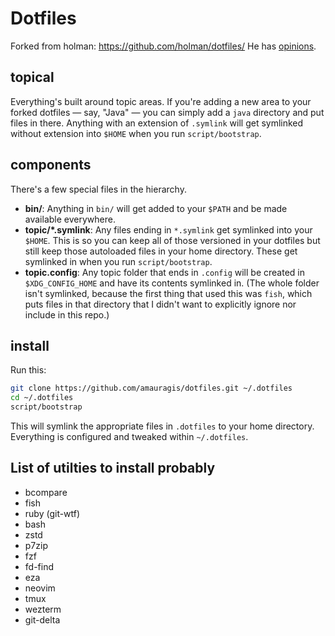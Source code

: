 # Dotfiles
Forked from holman: https://github.com/holman/dotfiles/
He has [opinions](http://zachholman.com/2010/08/dotfiles-are-meant-to-be-forked/).

## topical

Everything's built around topic areas. If you're adding a new area to your
forked dotfiles — say, "Java" — you can simply add a `java` directory and put
files in there. Anything with an extension of `.symlink` will get
symlinked without extension into `$HOME` when you run `script/bootstrap`.

## components

There's a few special files in the hierarchy.

- **bin/**: Anything in `bin/` will get added to your `$PATH` and be made
  available everywhere.
- **topic/\*.symlink**: Any files ending in `*.symlink` get symlinked into
  your `$HOME`. This is so you can keep all of those versioned in your dotfiles
  but still keep those autoloaded files in your home directory. These get
  symlinked in when you run `script/bootstrap`.
- **topic.config**: Any topic folder that ends in `.config` will be created in
  `$XDG_CONFIG_HOME` and have its contents symlinked in. (The whole folder
  isn't symlinked, because the first thing that used this was `fish`, which
  puts files in that directory that I didn't want to explicitly ignore nor
  include in this repo.)

## install

Run this:

```sh
git clone https://github.com/amauragis/dotfiles.git ~/.dotfiles
cd ~/.dotfiles
script/bootstrap
```

This will symlink the appropriate files in `.dotfiles` to your home directory.
Everything is configured and tweaked within `~/.dotfiles`.


## List of utilties to install probably
-  bcompare
-  fish
-  ruby (git-wtf)
-  bash
-  zstd
-  p7zip
-  fzf
-  fd-find
-  eza
-  neovim
-  tmux
-  wezterm
-  git-delta
